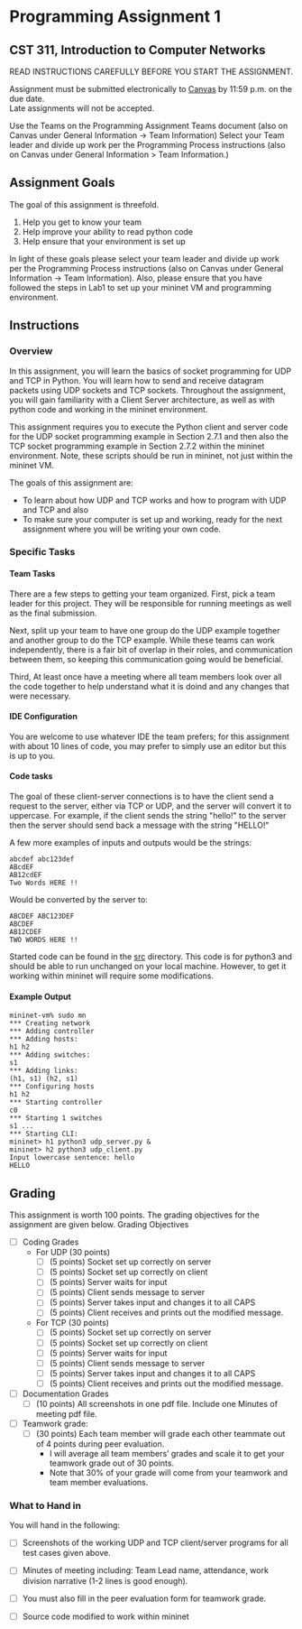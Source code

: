 # Programming Assignment 1
## CST 311, Introduction to Computer Networks

READ INSTRUCTIONS CAREFULLY BEFORE YOU START THE ASSIGNMENT.

Assignment must be submitted electronically to [Canvas](https://csumb.instructure.com/) by 11:59 p.m. on the due date.  
Late assignments will not be accepted.

Use the Teams on the Programming Assignment Teams document (also on Canvas under General Information -> Team Information)
Select your Team leader and divide up work per the Programming Process instructions (also on Canvas under General Information > Team Information.)

## Assignment Goals

The goal of this assignment is threefold.
1. Help you get to know your team
2. Help improve your ability to read python code
3. Help ensure that your environment is set up

In light of these goals please select your team leader and divide up work per the Programming Process instructions (also on Canvas under General Information → Team Information).
Also, please ensure that you have followed the steps in Lab1 to set up your mininet VM and programming environment.

## Instructions

### Overview

In this assignment, you will learn the basics of socket programming for UDP and TCP in Python. 
You will learn how to send and receive datagram packets using UDP sockets and TCP sockets. 
Throughout the assignment, you will gain familiarity with a Client Server architecture, as well as with python code and working in the mininet environment.

This assignment requires you to execute the Python client and server code for the UDP socket programming example in Section 2.7.1 and then also the TCP socket programming example in Section 2.7.2 within the mininet environment.
Note, these scripts should be run in mininet, not just within the mininet VM.

The goals of this assignment are:
 - To learn about how UDP and TCP works and how to program with UDP and TCP and also
 - To make sure your computer is set up and working, ready for the next assignment where you will be writing your own code.

### Specific Tasks

#### Team Tasks

There are a few steps to getting your team organized.
First, pick a team leader for this project.
They will be responsible for running meetings as well as the final submission.

Next, split up your team to have one group do the UDP example together and another group to do the TCP example.
While these teams can work independently, there is a fair bit of overlap in their roles, and communication between them, so keeping this communication going would be beneficial.

Third, At least once have a meeting where all team members look over all the code together to help understand what it is doind and any changes that were necessary.

#### IDE Configuration
You are welcome to use whatever IDE the team prefers; for this assignment with about 10 lines of code, you may prefer to simply use an editor but this is up to you.

#### Code tasks

The goal of these client-server connections is to have the client send a request to the server, either via TCP or UDP, and the server will convert it to uppercase.
For example, if the client sends the string "hello!" to the server then the server should send back a message with the string "HELLO!"

A few more examples of inputs and outputs would be the strings:
```
abcdef abc123def
ABcdEF
AB12cdEF
Two Words HERE !!
```

Would be converted by the server to:
```
ABCDEF ABC123DEF
ABCDEF
AB12CDEF
TWO WORDS HERE !!
```

Started code can be found in the [src](src) directory.
This code is for python3 and should be able to run unchanged on your local machine.
However, to get it working within mininet will require some modifications.



#### Example Output

```shell
mininet-vm% sudo mn
*** Creating network
*** Adding controller
*** Adding hosts:
h1 h2
*** Adding switches:
s1
*** Adding links:
(h1, s1) (h2, s1)
*** Configuring hosts
h1 h2
*** Starting controller
c0
*** Starting 1 switches
s1 ...
*** Starting CLI:
mininet> h1 python3 udp_server.py &
mininet> h2 python3 udp_client.py
Input lowercase sentence: hello
HELLO

```



## Grading
This assignment is worth 100 points. The grading objectives for the assignment are given below.
Grading Objectives
- [ ] Coding Grades
  - For UDP (30 points)
    - [ ] (5 points) Socket set up correctly on server
    - [ ] (5 points) Socket set up correctly on client
    - [ ] (5 points) Server waits for input
    - [ ] (5 points) Client sends message to server
    - [ ] (5 points) Server takes input and changes it to all CAPS
    - [ ] (5 points) Client receives and prints out the modified message.
  - For TCP (30 points)
    - [ ] (5 points) Socket set up correctly on server
    - [ ] (5 points) Socket set up correctly on client
    - [ ] (5 points) Server waits for input
    - [ ] (5 points) Client sends message to server
    - [ ] (5 points) Server takes input and changes it to all CAPS
    - [ ] (5 points) Client receives and prints out the modified message.
- [ ] Documentation Grades
  - [ ] (10 points) All screenshots in one pdf file. Include one Minutes of meeting pdf file.
- [ ] Teamwork grade:
  - [ ] (30 points) Each team member will grade each other teammate out of 4 points during peer evaluation. 
    - I will average all team members’ grades and scale it to get your teamwork grade out of 30 points. 
    - Note that 30% of your grade will come from your teamwork and team member evaluations.

### What to Hand in

You will hand in the following:
- [ ] Screenshots of the working UDP and TCP client/server programs for all test cases given above.
- [ ] Minutes of meeting including: Team Lead name, attendance, work division narrative (1-2 lines is good enough).
- [ ] You must also fill in the peer evaluation form for teamwork grade. 
- [ ] Source code modified to work within mininet

